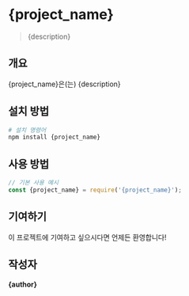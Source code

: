 # {project_name}

> {description}

## 개요

{project_name}은(는) {description}

## 설치 방법

```bash
# 설치 명령어
npm install {project_name}
```

## 사용 방법

```javascript
// 기본 사용 예시
const {project_name} = require('{project_name}');
```

## 기여하기

이 프로젝트에 기여하고 싶으시다면 언제든 환영합니다!

## 작성자

**{author}**